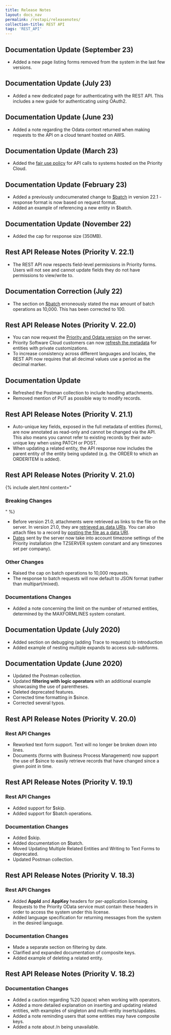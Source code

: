 ```yaml
---
title: Release Notes
layout: docs_nav
permalink: /restapi/releasenotes/
collection-title: REST API
tags: 'REST_API'
---
```

<style type="text/css">
    
    ul {
        list-style-type: disc;
    }
</style>

## Documentation Update (September 23)

- Added a new page listing forms removed from the system in the last few versions.

## Documentation Update (July 23)

- Added a new dedicated page for authenticating with the REST API. This includes a new guide for authenticating using OAuth2.

## Documentation Update (June 23)

- Added a note regarding the Odata context returned when making requests to the API on a cloud tenant hosted on AWS.

## Documentation Update (March 23)

- Added the [fair use policy](../#priority-cloud---fair-use-policy) for API calls to systems hosted on the Priority Cloud.

## Documentation Update (February 23)

- Added a previously undocumenated change to [$batch](../Modify/#Performing_Batch_Operations) in version 22.1 - response format is now based on request format.
- Added an example of referencing a new entity in $batch.

## Documentation Update (November 22)

- Added the cap for response size (350MB).

## Rest API Release Notes (Priority V. 22.1)

- The REST API now respects field-level permissions in Priority forms. Users will not see and cannot update fields they do not have permissions to view/write to.

## Documentation Correction (July 22)

- The section on [$batch](../Modify/#Performing_Batch_Operations) erroneously stated the max amount of batch operations as 10,000. This has been corrected to 100.

## Rest API Release Notes (Priority V. 22.0)

- You can now request the [Priority and Odata version](../request#requesting-the-priority-version) on the server.
- Priority Software Cloud customers can now [refresh the metadata](../Modify#Priority_Software_Cloud_-_Refreshing_Metadata) for entities with private customizations.
- To increase consistency across different languages and locales, the REST API now requires that all decimal values use a period as the decimal marker.

## Documentation Update

- Refreshed the Postman collection to include handling attachments.
- Removed mention of PUT as possible way to modify records.

## Rest API Release Notes (Priority V. 21.1)

* Auto-unique key fields, exposed in the full metadata of entities (forms), are now annotated as read-only and cannot be changed via the API. This also means you cannot refer to existing records by their auto-unique key when using PATCH or POST.
* When updating a related entity, the API response now includes the parent entity of the entity being updated (e.g. the ORDER to which an ORDERITEM is added).

## Rest API Release Notes (Priority V. 21.0)

{% include alert.html content="<h3>Breaking Changes</h3>" %}
*   Before version 21.0, attachments were retrieved as links to the file on the server. In version 21.0, they are [retrieved as data URIs](../request/#Requesting_Attachments). You can also attach files to a record by [posting the file as a data URI](../modify/#Attaching_Files).
*   [Dates](../#Timezone) sent by the server now take into account timezone settings of the Priority installation (the TZSERVER system constant and any timezones set per company).

### Other Changes
* Raised the cap on batch operations to 10,000 requests.
* The response to batch requests will now default to JSON format (rather than multipart/mixed).

### Documentations Changes
* Added a note concerning the limit on the number of returned entities, determined by the MAXFORMLINES system constant.

## Documentation Update (July 2020)
* Added section on debugging (adding Trace to requests) to introduction
* Added example of nesting multiple expands to access sub-subforms.

## Documentation Update (June 2020)
* Updated the Postman collection.
* Updated **filtering with logic operators** with an additional example showcasing the use of parentheses. 
* Deleted deprecated features.
* Corrected time formatting in $since.
* Corrected several typos.

## Rest API Release Notes (Priority V. 20.0)

### Rest API Changes
* Reworked text form support. Text will no longer be broken down into lines.
* Documents (forms with Business Process Management) now support the use of $since to easily retrieve records that have changed since a given point in time.

## Rest API Release Notes (Priority V. 19.1)

### Rest API Changes
* Added support for $skip.
* Added support for $batch operations.

### Documentation Changes
* Added $skip.
* Added documentation on $batch. 
* Moved Updating Multiple Related Entities and Writing to Text Forms to deprecated. 
* Updated Postman collection.

## Rest API Release Notes (Priority V. 18.3)

### Rest API Changes
* Added **AppId** and **AppKey** headers for per-application licensing. Requests to the Priority OData service must contain these headers in order to access the system under this license.
* Added language specification for returning messages from the system in the desired language.

### Documentation Changes
* Made a separate section on filtering by date.
* Clarified and expanded documentation of composite keys.
* Added example of deleting a related entity.

## Rest API Release Notes (Priority V. 18.2)

### Documentation Changes
* Added a caution regarding %20 (space) when working with operators.
* Added a more detailed explanation on inserting and updating related entities, with examples of singleton and multi-entity inserts/updates.
* Added a note reminding users that some entities may have composite keys.
* Added a note about /n being unavailable.

